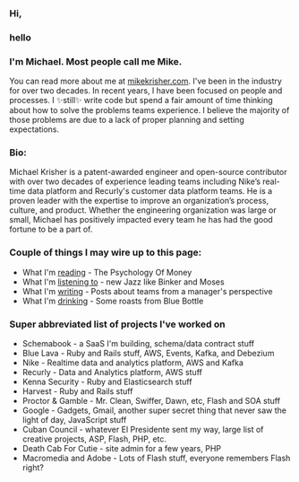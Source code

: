 ### Hi, 
### hello

### I'm Michael. Most people call me Mike. 

You can read more about me at [mikekrisher.com](http://mikekrisher.com). I've been in the industry 
for over two decades. In recent years, I have been focused on people and processes. 
I ✨still✨ write code but spend a fair amount of time thinking about how to 
solve the problems teams experience. I believe the majority of those problems are due to a lack of 
proper planning and setting expectations.

### Bio:
Michael Krisher is a patent-awarded engineer and open-source contributor with
over two decades of experience leading teams including Nike’s real-time data
platform and Recurly's customer data platform teams. He is a proven leader with the
expertise to improve an organization’s process, culture, and product. Whether the
engineering organization was large or small, Michael has positively impacted every 
team he has had the good fortune to be a part of.

### Couple of things I may wire up to this page:
- What I'm [reading](https://mikekrisher.com/books) - The Psychology Of Money
- What I'm [listening
  to](https://music.apple.com/profile/mkrisher) - new Jazz like Binker and Moses
- What I'm [writing](https://mikekrisher.com/writings) - Posts about teams from a manager's perspective
- What I'm [drinking](https://mikekrisher.com/coffees) - Some roasts from Blue Bottle

### Super abbreviated list of projects I've worked on
- Schemabook - a SaaS I'm building, schema/data contract stuff
- Blue Lava - Ruby and Rails stuff, AWS, Events, Kafka, and Debezium
- Nike - Realtime data and analytics platform, AWS and Kafka
- Recurly - Data and Analytics platform, AWS stuff
- Kenna Security - Ruby and Elasticsearch stuff
- Harvest - Ruby and Rails stuff
- Proctor & Gamble - Mr. Clean, Swiffer, Dawn, etc, Flash and SOA stuff
- Google - Gadgets, Gmail, another super secret thing that never saw the light of day, JavaScript stuff
- Cuban Council - whatever El Presidente sent my way, large list of creative projects, ASP, Flash, PHP, etc.
- Death Cab For Cutie - site admin for a few years, PHP
- Macromedia and Adobe - Lots of Flash stuff, everyone remembers Flash right?

